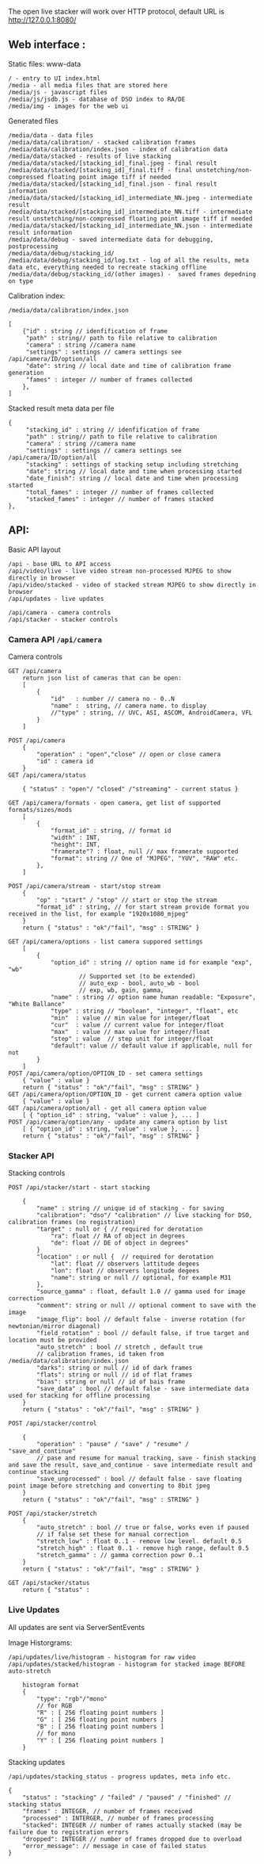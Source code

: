 The open live stacker will work over HTTP protocol, default URL is http://127.0.0.1:8080/


## Web interface :

Static files: www-data

    / - entry to UI index.html
    /media - all media files that are stored here
    /media/js - javascript files
    /media/js/jsdb.js - database of DSO index to RA/DE
    /media/img - images for the web ui

Generated files

    /media/data - data files 
    /media/data/calibration/ - stacked calibration frames
    /media/data/calibration/index.json - index of calibration data
    /media/data/stacked - results of live stacking
    /media/data/stacked/[stacking_id]_final.jpeg - final result
    /media/data/stacked/[stacking_id]_final.tiff - final unstetching/non-compressed floating point image tiff if needed
    /media/data/stacked/[stacking_id]_final.json - final result information 
    /media/data/stacked/[stacking_id]_intermediate_NN.jpeg - intermediate result
    /media/data/stacked/[stacking_id]_intermediate_NN.tiff - intermediate result unstetching/non-compressed floating point image tiff if needed
    /media/data/stacked/[stacking_id]_intermediate_NN.json - intermediate result information
    /media/data/debug - saved intermediate data for debugging, postprocessing
    /media/data/debug/stacking_id/ 
    /media/data/debug/stacking_id/log.txt - log of all the results, meta data etc, everything needed to recreate stacking offline
    /media/data/debug/stacking_id/(other images) -  saved frames depedning on type


Calibration index:

    /media/data/calibration/index.json

    [
        {"id" : string // idenfification of frame
         "path" : string// path to file relative to calibration
         "camera" : string //camera name
         "settings" : settings // camera settings see /api/camera/ID/option/all
         "date": string // local date and time of calibration frame generation
         "fames" : integer // number of frames collected
        },
    ]

Stacked result meta data per file 

    {
         "stacking_id" : string // idenfification of frame
         "path" : string// path to file relative to calibration
         "camera" : string //camera name
         "settings" : settings // camera settings see /api/camera/ID/option/all
         "stacking" : settings of stacking setup including stretching
         "date": string // local date and time when processing started
         "date_finish": string // local date and time when processing started
         "total_fames" : integer // number of frames collected
         "stacked_fames" : integer // number of frames stacked
    },

    
## API:

Basic API layout

    /api - base URL to API access
    /api/video/live - live video stream non-processed MJPEG to show directly in browser
    /api/video/stacked - video of stacked stream MJPEG to show directly in browser
    /api/updates - live updates

    /api/camera - camera controls
    /api/stacker - stacker controls

    
### Camera API `/api/camera`

Camera controls


    GET /api/camera
        return json list of cameras that can be open:
        [
            {
                "id"   : number // camera no - 0..N
                "name" :  string, // camera name. to display
                //"type" : string, // UVC, ASI, ASCOM, AndroidCamera, VFL 
            }
        ]
        
    POST /api/camera
        {
            "operation" : "open","close" // open or close camera
            "id" : camera id
        }
    GET /api/camera/status
        
        { "status" : "open"/ "closed" /"streaming" - current status } 

    GET /api/camera/formats - open camera, get list of supported formats/sizes/mods
        [
            {
                "format_id" : string, // format id
                "width" : INT, 
                "height": INT,
                "framerate"? : float, null // max framerate supported
                "format": string // One of "MJPEG", "YUV", "RAW" etc.
            },
        ]

    POST /api/camera/stream - start/stop stream
        {
            "op" : "start" / "stop" // start or stop the stream
            "format_id" : string, // for start stream provide format you received in the list, for example "1920x1080_mjpeg"
        }
        return { "status" : "ok"/"fail", "msg" : STRING" }

    GET /api/camera/options - list camera suppored settings
        [
            {
                "option_id" : string // option name id for example "exp", "wb"
                        // Supported set (to be extended)
                        // auto_exp - bool, auto_wb - bool
                        // exp, wb, gain, gamma, 
                "name" : string // option name human readable: "Exposure", "White Ballance"
                "type" : string // "boolean", "integer", "float", etc
                "min"  : value // min value for integer/float
                "cur"  : value // current value for integer/float
                "max"  : value // max value for integer/float
                "step" : value  // step unit for integer/float
                "default": value // default value if applicable, null for not
            }
        ]
    POST /api/camera/option/OPTION_ID - set camera settings
        { "value" : value }
        return { "status" : "ok"/"fail", "msg" : STRING" }
    GET /api/camera/option/OPTION_ID - get current camera option value
        { "value" : value }
    GET /api/camera/option/all - get all camera option value
        [ { "option_id" : string, "value" : value }, ... ]
    POST /api/camera/option/any - update any camera option by list
        [ { "option_id" : string, "value" : value }, ... ]
        return { "status" : "ok"/"fail", "msg" : STRING" }

### Stacker API

Stacking controls


    POST /api/stacker/start - start stacking

        {
            "name" : string // unique id of stacking - for saving
            "calibration": "dso"/ "calibration" // live stacking for DSO, calibration frames (no registration) 
            "target" : null or { // required for derotation
                "ra": float // RA of object in degrees
                "de": float // DE of object in degrees"
            }
            "location" : or null {  // required for derotation
                "lat": float // observers lattitude degees
                "lon": float // observers longitude degees
                "name": string or null // optional, for example M31
            },
            "source_gamma" : float, default 1.0 // gamma used for image correction
            "comment": string or null // optional comment to save with the image
            "image_flip": bool // default false - inverse rotation (for newtonian/mirror diagonal)
            "field_rotation" : bool // default false, if true target and location must be provided
            "auto_stretch" : bool // stretch , default true
            // calibration frames, id taken from /media/data/calibration/index.json
            "darks": string or null // id of dark frames 
            "flats": string or null // id of flat frames
            "bias": string or null // id of bais frame
            "save_data" : bool // default false - save intermediate data used for stacking for offline processing
        }
        return { "status" : "ok"/"fail", "msg" : STRING" }

    POST /api/stacker/control

        {
            "operation" : "pause" / "save" / "resume" / "save_and_continue" 
            // pase and resume for manual tracking, save - finish stacking and save the result, save_and_continue - save intermediate result and continue stacking
            "save_unprocessed" : bool // default false - save floating point image before stretching and converting to 8bit jpeg
        }
        return { "status" : "ok"/"fail", "msg" : STRING" }

    POST /api/stacker/stretch
        {
            "auto_stretch" : bool // true or false, works even if paused
            // if false set these for manual correction
            "stretch_low" : float 0..1 - remove low level. default 0.5
            "stretch_high" : float 0..1 - remove high range, default 0.5
            "stretch_gamma" : // gamma correction powr 0..1
        }
        return { "status" : "ok"/"fail", "msg" : STRING" }

    GET /api/stacker/status
        return { "status" : 
            
### Live Updates

All updates are sent via ServerSentEvents 

Image Historgrams: 

    /api/updates/live/histogram - histogram for raw video
    /api/updates/stacked/histogram - histogram for stacked image BEFORE auto-stretch

        histogram format 
        {
            "type": "rgb"/"mono"
            // for RGB
            "R" : [ 256 floating point numbers ] 
            "G" : [ 256 floating point numbers ]
            "B" : [ 256 floating point numbers ]
            // for mono
            "Y" : [ 256 floating point numbers ]
        }
   
Stacking updates   
    
    /api/updates/stacking_status - progress updates, meta info etc.

    {
        "status" : "stacking" / "failed" / "paused" / "finished" // stacking status
        "frames" : INTEGER, // number of frames received
        "processed" : INTERGER, // number of frames processing
        "stacked": INTEGER // number of rames actually stacked (may be failure due to registration errors
        "dropped": INTEGER // number of frames dropped due to overload
        "error_message": // message in case of failed status
    }


